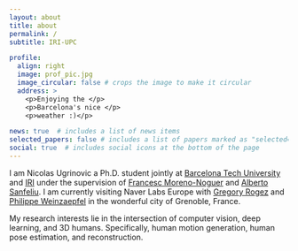 ```yaml
---
layout: about
title: about
permalink: /
subtitle: IRI-UPC

profile:
  align: right
  image: prof_pic.jpg
  image_circular: false # crops the image to make it circular
  address: >
    <p>Enjoying the </p>
    <p>Barcelona's nice </p>
    <p>weather :)</p>

news: true  # includes a list of news items
selected_papers: false # includes a list of papers marked as "selected={true}"
social: true  # includes social icons at the bottom of the page
---
```


I am Nicolas Ugrinovic a Ph.D. student jointly at [Barcelona Tech University](https://www.upc.edu/en) and [IRI](https://www.iri.upc.edu/) 
under the supervision of [Francesc Moreno-Noguer](http://www.iri.upc.edu/people/fmoreno/) and 
[Alberto Sanfeliu](http://www.iri.upc.edu/people/sanfeliu/). I am currently visiting Naver Labs Europe with 
[Gregory Rogez](https://europe.naverlabs.com/people_user/Gregory-Rogez/) and 
[Philippe Weinzaepfel](https://europe.naverlabs.com/people_user/pweinzae/) in the wonderful city of Grenoble, France. 

My research interests lie in the intersection of computer vision, deep learning, and 3D humans. Specifically, human motion generation, 
human pose estimation, and reconstruction.



